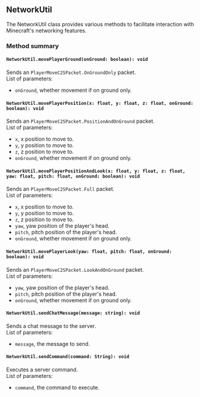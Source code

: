 ## NetworkUtil

The NetworkUtil class provides various methods to facilitate interaction with Minecraft's networking features.

### Method summary

#### `NetworkUtil.movePlayerGround(onGround: boolean): void`
Sends an `PlayerMoveC2SPacket.OnGroundOnly` packet. \
List of parameters:
- `onGround`, whether movement if on ground only.

#### `NetworkUtil.movePlayerPosition(x: float, y: float, z: float, onGround: boolean): void`
Sends an `PlayerMoveC2SPacket.PositionAndOnGround` packet. \
List of parameters:
- `x`, x position to move to.
- `y`, y position to move to.
- `z`, z position to move to.
- `onGround`, whether movement if on ground only.

#### `NetworkUtil.movePlayerPositionAndLook(x: float, y: float, z: float, yaw: float, pitch: float, onGround: boolean): void`
Sends an `PlayerMoveC2SPacket.Full` packet. \
List of parameters:
- `x`, x position to move to.
- `y`, y position to move to.
- `z`, z position to move to.
- `yaw`, yaw position of the player's head.
- `pitch`, pitch position of the player's head.
- `onGround`, whether movement if on ground only.

#### `NetworkUtil.movePlayerLook(yaw: float, pitch: float, onGround: boolean): void`
Sends an `PlayerMoveC2SPacket.LookAndOnGround` packet. \
List of parameters:
- `yaw`, yaw position of the player's head.
- `pitch`, pitch position of the player's head.
- `onGround`, whether movement if on ground only.

#### `NetworkUtil.sendChatMessage(message: string): void`
Sends a chat message to the server. \
List of parameters:
- `message`, the message to send.

#### `NetworkUtil.sendCommand(command: String): void`
Executes a server command. \
List of parameters:
- `command`, the command to execute.